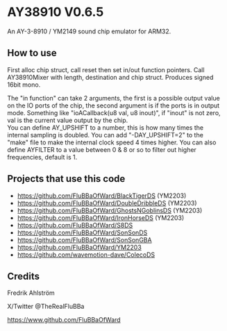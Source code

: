 # AY38910 V0.6.5

An AY-3-8910 / YM2149 sound chip emulator for ARM32.

## How to use

First alloc chip struct, call reset then set in/out function pointers.
Call AY38910Mixer with length, destination and chip struct.
Produces signed 16bit mono.

The "in function" can take 2 arguments, the first is a possible output value
on the IO ports of the chip, the second argument is if the ports is in output
mode. Something like "ioACallback(u8 val, u8 inout)", if "inout" is not zero,
val is the current value output by the chip.   
You can define AY_UPSHIFT to a number, this is how many times the internal
sampling is doubled. You can add "-DAY_UPSHIFT=2" to the "make" file to
make the internal clock speed 4 times higher.
You can also define AYFILTER to a value between 0 & 8 or so to filter out
higher frequencies, default is 1.

## Projects that use this code

* <https://github.com/FluBBaOfWard/BlackTigerDS> (YM2203)
* <https://github.com/FluBBaOfWard/DoubleDribbleDS> (YM2203)
* <https://github.com/FluBBaOfWard/GhostsNGoblinsDS> (YM2203)
* <https://github.com/FluBBaOfWard/IronHorseDS> (YM2203)
* <https://github.com/FluBBaOfWard/S8DS>
* <https://github.com/FluBBaOfWard/SonSonDS>
* <https://github.com/FluBBaOfWard/SonSonGBA>
* <https://github.com/FluBBaOfWard/YM2203>
* <https://github.com/wavemotion-dave/ColecoDS>

## Credits

Fredrik Ahlström

X/Twitter @TheRealFluBBa

<https://www.github.com/FluBBaOfWard>
